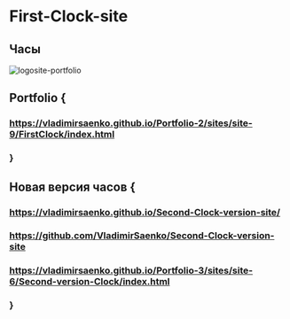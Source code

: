 # First-Clock-site

## Часы

![logosite-portfolio](https://user-images.githubusercontent.com/56477695/123428285-4efb3f80-d5ce-11eb-9b5e-dafc8e62a257.png)

## Portfolio {

### https://vladimirsaenko.github.io/Portfolio-2/sites/site-9/FirstClock/index.html

### }

## Новая версия часов {

### https://vladimirsaenko.github.io/Second-Clock-version-site/

### https://github.com/VladimirSaenko/Second-Clock-version-site

### https://vladimirsaenko.github.io/Portfolio-3/sites/site-6/Second-version-Clock/index.html

### }
